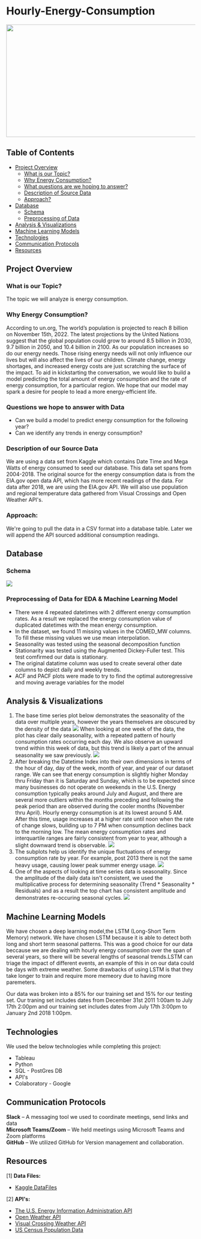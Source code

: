 # Hourly-Energy-Consumption
<img src="Resources/Static/Images/energy.jpg" align="center" height="300" width="1200">


## Table of Contents
- [Project Overview](#ProjectOverview)
  * [What is our Topic?](#WhatTopic)
  * [Why Energy Consumption?](#WhyEnergyConsumption)
  * [What questions are we hoping to answer?](#Questions)
  * [Description of Source Data](#DescriptionOfSourceData)
  * [Approach?](#Approach)
- [Database](#Database)
  * [Schema](#DBSchema)
  * [Preprocessing of Data](#Preprocessing)
- [Analysis & Visualizations](#Analysis)
- [Machine Learning Models](#MachineLearningModel)
- [Technologies](#Technologies)
- [Communication Protocols](#CommunicationProtocols)
- [Resources](#Resources)

## <a name="ProjectOverview"></a> Project Overview

### <a name="WhatTopic"></a> What is our Topic? 
The topic we will analyze is energy consumption.

### <a name="WhyEnergyConsumption"></a> Why Energy Consumption?
According to un.org, The world’s population is projected to reach 8 billion on November 15th, 2022.  The latest projections by the United Nations suggest that the global population could grow to around 8.5 billion in 2030, 9.7 billion in 2050, and 10.4 billion in 2100.  As our population increases so do our energy needs.  Those rising energy needs will not only influence our lives but will also affect the lives of our children.  Climate change, energy shortages, and increased energy costs are just scratching the surface of the impact.  To aid in kickstarting the conversation, we would like to build a model predicting the total amount of energy consumption and the rate of energy consumption, for a particular region.  We hope that our model may spark a desire for people to lead a more energy-efficient life.

### <a name="Questions"></a> Questions we hope to answer with Data
* Can we build a model to predict energy consumption for the following year?
* Can we identify any trends in energy consumption?

### <a name="DescriptionOfSourceData"></a> Description of our Source Data
We are using a data set from Kaggle which contains Date Time and Mega Watts of energy consumed to seed our database.  This data set spans from 2004-2018.  The original source for the energy consumption data is from the EIA.gov open data API, which has more recent readings of the data. For data after 2018, we are using the EIA.gov API.  We will also use population and regional temperature data gathered from Visual Crossings and Open Weather API's.

### <a name="Approach"></a> Approach:
We're going to pull the data in a CSV format into a database table. Later we will append the API sourced additional consumption readings.

## <a name="Database"></a> Database

### <a name="DBSchema"></a> Schema
<img src="Resources/Static/Images/Updated_Schema_Seg_2.png">

### <a name="Preprocessing"></a> Preprocessing of Data for EDA & Machine Learning Model
* There were 4 repeated datetimes with 2 different energy comsumption rates. As a result we replaced the energy consumption value of duplicated datetimes with the mean energy consumption. 
* In the dataset, we found 11 missing values in the COMED_MW columns. To fill these missing values we use mean interpolation.
* Seasonality  was tested using the seasonal decomposition function 
* Stationarity was tested using the Augmented Dickey-Fuller test. This test comfirmed our data is stationary. 
* The original datatime column was used to create several other date columns to depict daily and weekly trends. 
* ACF and PACF plots were made to try to find the optimal autoregressive and moving average variables for the model

## <a name="Analysis"></a> Analysis & Visualizations
  1. The base time series plot below demonstrates the seasonality of the data over multiple years, however the years themselves are obscured by the density of the data
    <img src="https://github.com/jovansgit/Hourly-Energy-Consumption/blob/main/New%20folder/time_series_plot.png">
  When looking at one week of the data, the plot has clear daily seasonality, with a repeated pattern of hourly consumption rates occurring each day. We also observe an upward trend within this week of data, but this trend is likely a part of the annual seasonality we saw previously.
    <img src="https://github.com/jovansgit/Hourly-Energy-Consumption/blob/main/New%20folder/time_series_week_plot.png">
  2.  After breaking the Datetime Index into their own dimensions in terms of the hour of day, day of the week, month of year, and year of our dataset range. We can see that energy consumption is slightly higher Monday thru Friday than it is Saturday and Sunday, which is to be expected since many businesses do not operate on weekends in the U.S. Energy consumption typically peaks around July and August, and there are several more outliers within the months preceding and following the peak period than are observed during the cooler months (November thru April). Hourly energy consumption is at its lowest around 5 AM. After this time, usage increases at a higher rate until noon when the rate of change slows, building up to 7 PM when consumption declines back to the morning low. The mean energy consumption rates and interquartile ranges are fairly consistent from year to year, although a slight downward trend is observable.
    <img src="https://github.com/jovansgit/Hourly-Energy-Consumption/blob/main/New%20folder/boxplots.png">
  3.  The subplots help us identify the unique fluctuations of energy consumption rate by year. For example, post 2013 there is not the same heavy usage, causing lower peak summer energy usage.
    <img src="https://github.com/jovansgit/Hourly-Energy-Consumption/blob/main/New%20folder/seasonal_subplots.png">
  4.  One of the aspects of looking at time series data is seasonality. Since the amplitude of the daily data isn't consistent, we used 
  the multiplicative process for determining seasonality (Trend * Seasonality * Residuals) and as a result the top chart has consistent amplitude and demonstrates re-occuring seasonal cycles.
    <img src="https://github.com/jovansgit/Hourly-Energy-Consumption/blob/main/New%20folder/multiplicative_decomp.png">

## <a name="MachineLearningModel"></a> Machine Learning Models
  We have chosen a deep learning model,the LSTM (Long-Short Term Memory) network. We have chosen LSTM because it is able to detect both long and short term seasonal patterns. This was a good choice for our data beccause we are dealing with hourly energy consumption over the span of several years, so there will be several lengths  of seasonal trends.LSTM can triage the impact of different events, an example of this in on our data could be days with extreme weather. Some drawbacks of using LSTM is that they take longer to train and require more memeory due to having more paremeters.
 
 Our data was broken into a 85% for our training set and 15% for our testing set. Our traning set includes dates from December 31st 2011 1:00am to July 17th 2:00pm and our training set includes dates from July 17th 3:00pm to January 2nd 2018 1:00pm.  
## <a name="Technologies"></a> Technologies

We used the below technologies while completing this project:

- Tableau
- Python
- SQL - PostGres DB
- API's
- Colaboratory - Google

## <a name="CommunicationProtocols"></a> Communication Protocols

**Slack** – A messaging tool we used to coordinate meetings, send links and data <br>
**Microsoft Teams/Zoom** – We held meetings using Microsoft Teams and Zoom platforms <br>
**GitHub** – We utilized GitHub for Version management and collaboration. <br>

## <a name="Resources"></a> Resources

[1] **Data Files:** <br>
- [Kaggle DataFiles](Resources/DataFiles) <br>

[2] **API's:** <br>
- [The U.S. Energy Information Administration API](https://www.eia.gov/opendata/)
- [Open Weather API](https://openweathermap.org/api) <br>
- [Visual Crossing Weather API](https://www.visualcrossing.com/weather-api) <br>
- [US Census Population Data](https://www.census.gov/data/developers/data-sets/popest-popproj/popest.html) <br>

